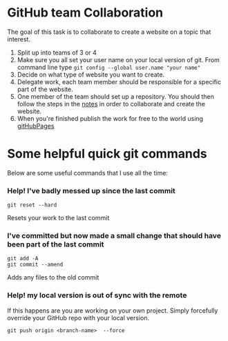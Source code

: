 # GitHub team Collaboration 

The goal of this task is to collaborate to create a website on a topic that interest. 

1. Split up into teams of 3 or 4 
2. Make sure you all set your user name on your local version of git. From command line type `git config --global user.name "your name"`
2. Decide on what type of website you want to create. 
3. Delegate work, each team member should be responsible for a specific part of the website. 
4. One member of the team should set up a repository. You should then follow the steps in the [notes](README.md) in order to collaborate and create the website. 
5. When you're finished publish the work for free to the world using [gitHubPages](https://help.github.com/articles/user-organization-and-project-pages/)



# Some helpful quick git commands

Below are some useful commands that I use all the time:


### Help! I've badly messed up since the last commit 

`git reset --hard`   

Resets your work to the last commit 

### I've committed but now made a small change that should have been part of the last commit

`git add -A`  
`git commit --amend` 

Adds any files to the old commit 
 
### Help! my local version is out of sync with the remote

If this happens are you are working on your own project. Simply forcefully override your GitHub repo with your local version.

`git push origin <branch-name>  --force`





